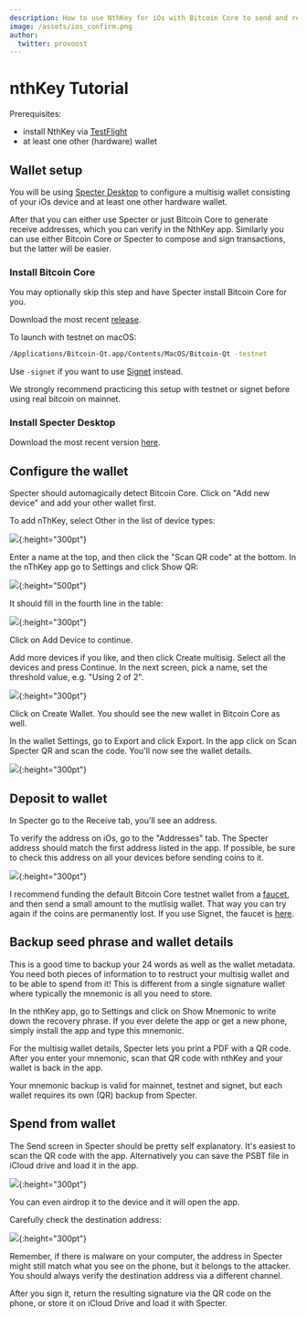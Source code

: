 ```yaml
---
description: How to use NthKey for iOs with Bitcoin Core to send and receive Bitcoin in a multi-signature wallet setup.
image: /assets/ios_confirm.png
author:
  twitter: provoost
---
```

# nthKey Tutorial

Prerequisites:
* install NthKey via [TestFlight](https://testflight.apple.com/join/Y6cbJbEe)
* at least one other (hardware) wallet

## Wallet setup

You will be using [Specter Desktop](https://github.com/cryptoadvance/specter-desktop#specter-desktop) to configure a multisig wallet consisting of your iOs
device and at least one other hardware wallet.

After that you can either use Specter or just Bitcoin Core to generate
receive addresses, which you can verify in the NthKey app. Similarly you can use
either Bitcoin Core or Specter to compose and sign transactions, but the latter
will be easier.

### Install Bitcoin Core

You may optionally skip this step and have Specter install Bitcoin Core for you.

Download the most recent [release](https://bitcoincore.org/en/download/).

To launch with testnet on macOS:

```sh
/Applications/Bitcoin-Qt.app/Contents/MacOS/Bitcoin-Qt -testnet
```

Use `-signet` if you want to use [Signet](http://nadobtc.btc.libsynpro.com/explaining-signet-nado-10) instead.

We strongly recommend practicing this setup with testnet or signet before using real bitcoin on mainnet.

### Install Specter Desktop

Download the most recent version [here](https://github.com/cryptoadvance/specter-desktop/releases).

## Configure the wallet

Specter should automagically detect Bitcoin Core. Click on "Add new device" and add your other wallet first.

To add nThKey, select Other in the list of device types:

![](/assets/specter_1.png){:height="300pt"}

Enter a name at the top, and then click the "Scan QR code" at the bottom. In the nThKey app go to Settings and click Show QR:

![](/assets/ios_announce.png){:height="500pt"}

It should fill in the fourth line in the table:

![](/assets/specter_2.png){:height="300pt"}

Click on Add Device to continue.

Add more devices if you like, and then click Create multisig. Select all the devices and press Continue. In the next screen, pick a name, set the threshold value, e.g. "Using 2 of 2".

![](/assets/specter_3.png){:height="300pt"}

Click on Create Wallet. You should see the new wallet in Bitcoin Core as well.

In the wallet Settings, go to Export and click Export. In the app click on Scan Specter QR and scan the code. You'll now see the wallet details.

![](/assets/ios_import.png){:height="300pt"}


## Deposit to wallet

In Specter go to the Receive tab, you'll see an address.

To verify the address on iOs, go to the "Addresses" tab. The Specter address should
match the first address listed in the app. If possible, be sure to check this address
on all your devices before sending coins to it.

![](/assets/ios_addresses.png){:height="300pt"}

I recommend funding the default Bitcoin Core testnet wallet from a [faucet](https://www.google.com/search?q=bitcoin+testnet+faucet), and then send a small amount to the mutlisig wallet. That way you can try again if the coins are permanently lost.
If you use Signet, the faucet is [here](https://signet.bc-2.jp).

## Backup seed phrase and wallet details

This is a good time to backup your 24 words as well as the wallet metadata. You
need both pieces of information to to restruct your multisig wallet and to be able
to spend from it! This is different from a single signature wallet where typically
the mnemonic is all you need to store.

In the nthKey app, go to Settings and click on Show Mnemonic to write
down the recovery phrase. If you ever delete the app or get a new phone, simply
install the app and type this mnemonic.

For the multisig wallet details, Specter lets you print a PDF with a QR code. After
you enter your mnemonic, scan that QR code with nthKey and your wallet is back in the app.

Your mnemonic backup is valid for mainnet, testnet and signet, but each wallet requires
its own (QR) backup from Specter.

## Spend from wallet

The Send screen in Specter should be pretty self explanatory. It's easiest to scan
the QR code with the app. Alternatively you can save the PSBT file in iCloud drive
and load it in the app.

![](/assets/ios_load_psbt.png){:height="300pt"}

You can even airdrop it to the device and it will open the
app.

Carefully check the destination address:

![](/assets/ios_confirm.png){:height="300pt"}

Remember, if there is malware on your computer, the address in Specter might still
match what you see on the phone, but it belongs to the attacker. You should always verify the destination address via a different channel.

After you sign it, return the resulting signature via the QR code on the phone,
or store it on iCloud Drive and load it with Specter.
